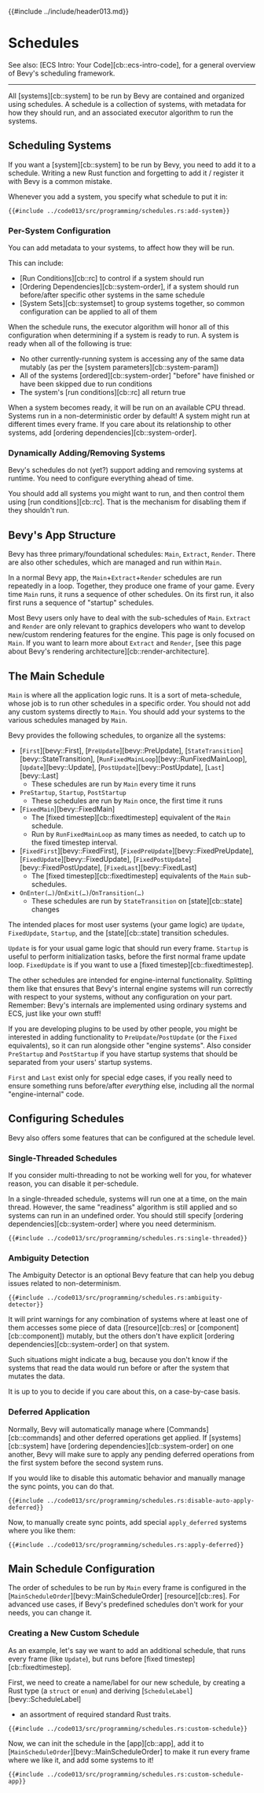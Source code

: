 {{#include ../include/header013.md}}

# Schedules

See also: [ECS Intro: Your Code][cb::ecs-intro-code], for a general overview
of Bevy's scheduling framework.

---

All [systems][cb::system] to be run by Bevy are contained and organized using
schedules. A schedule is a collection of systems, with metadata for how they
should run, and an associated executor algorithm to run the systems.

## Scheduling Systems

If you want a [system][cb::system] to be run by Bevy, you need to add it to a
schedule. Writing a new Rust function and forgetting to add it / register it
with Bevy is a common mistake.

Whenever you add a system, you specify what schedule to put it in:

```rust,no_run,noplayground
{{#include ../code013/src/programming/schedules.rs:add-system}}
```

### Per-System Configuration

You can add metadata to your systems, to affect how they will be run.

This can include:
 - [Run Conditions][cb::rc] to control if a system should run
 - [Ordering Dependencies][cb::system-order], if a system should run before/after specific other systems in the same schedule
 - [System Sets][cb::systemset] to group systems together, so common configuration can be applied to all of them

When the schedule runs, the executor algorithm will honor all of this
configuration when determining if a system is ready to run. A system is ready
when all of the following is true:
 - No other currently-running system is accessing any of the same data mutably (as per the [system parameters][cb::system-param])
 - All of the systems [ordered][cb::system-order] "before" have finished or have been skipped due to run conditions
 - The system's [run conditions][cb::rc] all return true

When a system becomes ready, it will be run on an available CPU thread. Systems
run in a non-deterministic order by default! A system might run at different
times every frame. If you care about its relationship to other systems, add
[ordering dependencies][cb::system-order].

### Dynamically Adding/Removing Systems

Bevy's schedules do not (yet?) support adding and removing systems at runtime.
You need to configure everything ahead of time.

You should add all systems you might want to run, and then control them using
[run conditions][cb::rc]. That is the mechanism for disabling them if they
shouldn't run.

## Bevy's App Structure

Bevy has three primary/foundational schedules: `Main`, `Extract`, `Render`. There
are also other schedules, which are managed and run within `Main`.

In a normal Bevy app, the `Main`+`Extract`+`Render` schedules are run repeatedly
in a loop. Together, they produce one frame of your game. Every time `Main`
runs, it runs a sequence of other schedules. On its first run, it also first
runs a sequence of "startup" schedules.

Most Bevy users only have to deal with the sub-schedules of `Main`. `Extract`
and `Render` are only relevant to graphics developers who want to develop
new/custom rendering features for the engine. This page is only focused on
`Main`. If you want to learn more about `Extract` and `Render`, [see this
page about Bevy's rendering architecture][cb::render-architecture].

## The Main Schedule

`Main` is where all the application logic runs. It is a sort of meta-schedule,
whose job is to run other schedules in a specific order. You should not add
any custom systems directly to `Main`. You should add your systems to the various
schedules managed by `Main`.

Bevy provides the following schedules, to organize all the systems:

 - [`First`][bevy::First],
   [`PreUpdate`][bevy::PreUpdate],
   [`StateTransition`][bevy::StateTransition],
   [`RunFixedMainLoop`][bevy::RunFixedMainLoop],
   [`Update`][bevy::Update],
   [`PostUpdate`][bevy::PostUpdate],
   [`Last`][bevy::Last]
   - These schedules are run by `Main` every time it runs
 - `PreStartup`, `Startup`, `PostStartup`
   - These schedules are run by `Main` once, the first time it runs
 - [`FixedMain`][bevy::FixedMain]
   - The [fixed timestep][cb::fixedtimestep] equivalent of the `Main` schedule.
   - Run by `RunFixedMainLoop` as many times as needed, to catch up to the fixed timestep interval.
 - [`FixedFirst`][bevy::FixedFirst],
   [`FixedPreUpdate`][bevy::FixedPreUpdate],
   [`FixedUpdate`][bevy::FixedUpdate],
   [`FixedPostUpdate`][bevy::FixedPostUpdate],
   [`FixedLast`][bevy::FixedLast]
   - The [fixed timestep][cb::fixedtimestep] equivalents of the `Main` sub-schedules.
 - `OnEnter(…)`/`OnExit(…)`/`OnTransition(…)`
   - These schedules are run by `StateTransition` on [state][cb::state] changes

The intended places for most user systems (your game logic) are `Update`,
`FixedUpdate`, `Startup`, and the [state][cb::state] transition schedules.

`Update` is for your usual game logic that should run every frame. `Startup` is
useful to perform initialization tasks, before the first normal frame update
loop. `FixedUpdate` is if you want to use a [fixed timestep][cb::fixedtimestep].

The other schedules are intended for engine-internal functionality. Splitting
them like that ensures that Bevy's internal engine systems will run correctly
with respect to your systems, without any configuration on your part.
Remember: Bevy's internals are implemented using ordinary systems
and ECS, just like your own stuff!

If you are developing plugins to be used by other people, you might be
interested in adding functionality to `PreUpdate`/`PostUpdate` (or the `Fixed`
equivalents), so it can run alongside other "engine systems". Also consider
`PreStartup` and `PostStartup` if you have startup systems that should be
separated from your users' startup systems.

`First` and `Last` exist only for special edge cases, if you really need to
ensure something runs before/after *everything* else, including all the normal
"engine-internal" code.

## Configuring Schedules

Bevy also offers some features that can be configured at the schedule level.

### Single-Threaded Schedules

If you consider multi-threading to not be working well for you, for whatever reason,
you can disable it per-schedule.

In a single-threaded schedule, systems will run one at a time, on the main
thread.  However, the same "readiness" algorithm is still applied and so
systems can run in an undefined order. You should still specify [ordering
dependencies][cb::system-order] where you need determinism.

```rust,no_run,noplayground
{{#include ../code013/src/programming/schedules.rs:single-threaded}}
```

### Ambiguity Detection

The Ambiguity Detector is an optional Bevy feature that can help you debug issues
related to non-determinism.

```rust,no_run,noplayground
{{#include ../code013/src/programming/schedules.rs:ambiguity-detector}}
```

It will print warnings for any combination of systems where at least one of
them accesses some piece of data ([resource][cb::res] or
[component][cb::component]) mutably, but the others don't have explicit
[ordering dependencies][cb::system-order] on that system.

Such situations might indicate a bug, because you don't know if the systems that
read the data would run before or after the system that mutates the data.

It is up to you to decide if you care about this, on a case-by-case basis.

### Deferred Application

Normally, Bevy will automatically manage where [Commands][cb::commands]
and other deferred operations get applied. If [systems][cb::system] have
[ordering dependencies][cb::system-order] on one another, Bevy will make
sure to apply any pending deferred operations from the first system before
the second system runs.

If you would like to disable this automatic behavior and manually manage
the sync points, you can do that.

```rust,no_run,noplayground
{{#include ../code013/src/programming/schedules.rs:disable-auto-apply-deferred}}
```

Now, to manually create sync points, add special `apply_deferred` systems
where you like them:

```rust,no_run,noplayground
{{#include ../code013/src/programming/schedules.rs:apply-deferred}}
```

## Main Schedule Configuration

The order of schedules to be run by `Main` every frame is configured in
the [`MainScheduleOrder`][bevy::MainScheduleOrder] [resource][cb::res].
For advanced use cases, if Bevy's predefined schedules don't work for your
needs, you can change it.

### Creating a New Custom Schedule

As an example, let's say we want to add an additional schedule, that runs every
frame (like `Update`), but runs before [fixed timestep][cb::fixedtimestep].

First, we need to create a name/label for our new schedule, by creating a Rust
type (a `struct` or `enum`) and deriving [`ScheduleLabel`][bevy::ScheduleLabel]
+ an assortment of required standard Rust traits.

```rust,no_run,noplayground
{{#include ../code013/src/programming/schedules.rs:custom-schedule}}
```

Now, we can init the schedule in the [app][cb::app], add it to
[`MainScheduleOrder`][bevy::MainScheduleOrder] to make it run every frame
where we like it, and add some systems to it!

```rust,no_run,noplayground
{{#include ../code013/src/programming/schedules.rs:custom-schedule-app}}
```
